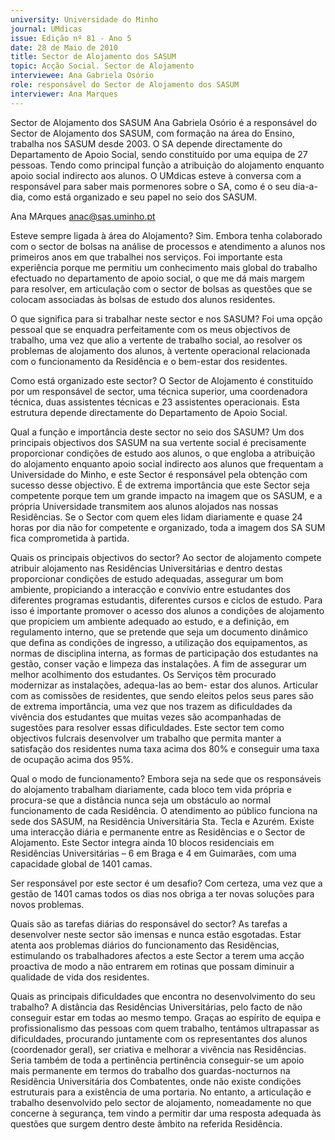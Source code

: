 ```yaml
---
university: Universidade do Minho
journal: UMdicas
issue: Edição nº 81 - Ano 5
date: 28 de Maio de 2010
title: Sector de Alojamento dos SASUM
topic: Acção Social. Sector de Alojamento
interviewee: Ana Gabriela Osório
role: responsável do Sector de Alojamento dos SASUM
interviewer: Ana Marques
---
```




Sector de Alojamento dos SASUM
Ana Gabriela Osório é a responsável do Sector de Alojamento dos
SASUM, com formação na área do Ensino, trabalha nos SASUM
desde 2003. O SA depende directamente do Departamento
de Apoio Social, sendo constituído por uma equipa de 27 pessoas. Tendo como
principal função a atribuição do alojamento enquanto apoio social
indirecto aos alunos.
O UMdicas esteve à conversa com a responsável para saber mais
pormenores sobre o SA, como é o seu dia-a-dia, como está organizado e seu
papel no seio dos SASUM.


Ana MArques
anac@sas.uminho.pt


Esteve sempre ligada à área do
Alojamento?
Sim. Embora tenha colaborado
com o sector de bolsas na análise
de processos e atendimento a
alunos nos primeiros anos em que
trabalhei nos serviços. Foi
importante esta experiência
porque me permitiu um
conhecimento mais global do
trabalho efectuado no
departamento de apoio social, o
que me dá mais margem para
resolver, em articulação com o
sector de bolsas as questões que
se colocam associadas às bolsas
de estudo dos alunos residentes.


O que significa para si trabalhar
neste sector e nos SASUM?
Foi uma opção pessoal que se
enquadra perfeitamente com os
meus objectivos de trabalho, uma
vez que alio a vertente de trabalho
social, ao resolver os problemas de
alojamento dos alunos, à vertente
operacional relacionada com o
funcionamento da Residência e o
bem-estar dos residentes.


Como está organizado este
sector?
O Sector de Alojamento é
constituído por um responsável de
sector, uma técnica superior, uma
coordenadora técnica, duas
assistentes técnicas e 23
assistentes operacionais. Esta
estrutura depende directamente
do Departamento de Apoio Social.


Qual a função e importância
deste sector no seio dos SASUM?
Um dos principais objectivos dos
SASUM na sua vertente social é
precisamente proporcionar
condições de estudo aos alunos, o
que engloba a atribuição do
alojamento enquanto apoio social
indirecto aos alunos que 
frequentam a Universidade do
Minho, e este Sector é responsável
pela obtenção com sucesso desse
objectivo.
É de extrema importância que este
Sector seja competente porque
tem um grande impacto na
imagem que os SASUM, e a própria
Universidade transmitem aos
alunos alojados nas nossas
Residências. Se o Sector com
quem eles lidam diariamente e
quase 24 horas por dia não for
competente e organizado, toda a
imagem dos SA SUM fica
comprometida à partida.


Quais os principais objectivos do
sector?
Ao sector de alojamento compete
atribuir alojamento nas
Residências Universitárias e
dentro destas proporcionar
condições de estudo adequadas,
assegurar um bom ambiente,
propiciando a interacção e
convívio entre estudantes dos
diferentes programas estudantis,
diferentes cursos e ciclos de
estudo.
Para isso é importante promover o
acesso dos alunos a condições de
alojamento que propiciem um
ambiente adequado ao estudo, e a
definição, em regulamento
interno, que se pretende que seja
um documento dinâmico que
defina as condições de ingresso, a
utilização dos equipamentos, as
normas de disciplina interna, as
formas de participação dos
estudantes na gestão,
conser vação e limpeza das
instalações. A fim de assegurar
um melhor acolhimento dos
estudantes. Os Serviços têm
procurado modernizar as
instalações, adequa-las ao bem-
estar dos alunos.
Articular com as comissões de
residentes, que sendo eleitos
pelos seus pares são de extrema
importância, uma vez que nos
trazem as dificuldades da vivência
dos estudantes que muitas vezes
são acompanhadas de sugestões
para resolver essas dificuldades.
Este sector tem como objectivos
fulcrais desenvolver um trabalho
que permita manter a satisfação
dos residentes numa taxa acima
dos 80% e conseguir uma taxa de
ocupação acima dos 95%.


Qual o modo de funcionamento?
Embora seja na sede que os
responsáveis do alojamento
trabalham diariamente, cada bloco
tem vida própria e procura-se que
a distância nunca seja um
obstáculo ao normal
funcionamento de cada
Residência. O atendimento ao
público funciona na sede dos
SASUM, na Residência
Universitária Sta. Tecla e Azurém.
Existe uma interacção diária e
permanente entre as Residências
e o Sector de Alojamento.
Este Sector integra ainda 10
blocos residenciais em
Residências Universitárias – 6 em
Braga e 4 em Guimarães, com uma
capacidade global de 1401 camas.


Ser responsável por este sector é
um desafio?
Com certeza, uma vez que a
gestão de 1401 camas todos os
dias nos obriga a ter novas
soluções para novos problemas.


Quais são as tarefas diárias do
responsável do sector?
As tarefas a desenvolver neste
sector são imensas e nunca estão
esgotadas. Estar atenta aos
problemas diários do
funcionamento das Residências,
estimulando os trabalhadores
afectos a este Sector a terem uma
acção proactiva de modo a não
entrarem em rotinas que possam
diminuir a qualidade de vida dos
residentes.


Quais as principais dificuldades
que encontra no
desenvolvimento do seu
trabalho?
A distância das Residências
Universitárias, pelo facto de não
conseguir estar em todas ao
mesmo tempo. Graças ao espírito
de equipa e profissionalismo das
pessoas com quem trabalho,
tentámos ultrapassar as
dificuldades, procurando
juntamente com os
representantes dos alunos
(coordenador geral), ser criativa e
melhorar a vivência nas
Residências.
Seria também de toda a pertinência
pertinência conseguir-se um apoio
mais permanente em termos do
trabalho dos guardas-nocturnos
na Residência Universitária dos
Combatentes, onde não existe
condições estruturais para a
existência de uma portaria. No
entanto, a articulação e trabalho
desenvolvido pelo sector de
alojamento, nomeadamente no
que concerne à segurança, tem
vindo a permitir dar uma resposta
adequada às questões que
surgem dentro deste âmbito na
referida Residência.